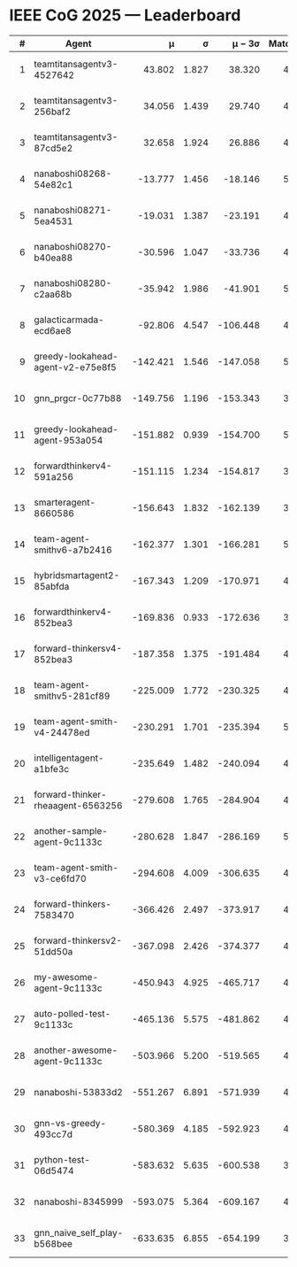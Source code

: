 # IEEE CoG 2025 — Leaderboard

| # | Agent | μ | σ | μ − 3σ | Matches | Updated |
|---:|---|---:|---:|---:|---:|---|
| 1 | teamtitansagentv3-4527642 | 43.802 | 1.827 | 38.320 | 4396 | 2025-09-02 04:45 |
| 2 | teamtitansagentv3-256baf2 | 34.056 | 1.439 | 29.740 | 4714 | 2025-09-02 04:45 |
| 3 | teamtitansagentv3-87cd5e2 | 32.658 | 1.924 | 26.886 | 4858 | 2025-09-02 04:45 |
| 4 | nanaboshi08268-54e82c1 | -13.777 | 1.456 | -18.146 | 5160 | 2025-09-02 04:45 |
| 5 | nanaboshi08271-5ea4531 | -19.031 | 1.387 | -23.191 | 4860 | 2025-09-02 04:45 |
| 6 | nanaboshi08270-b40ea88 | -30.596 | 1.047 | -33.736 | 4900 | 2025-09-02 04:45 |
| 7 | nanaboshi08280-c2aa68b | -35.942 | 1.986 | -41.901 | 5200 | 2025-09-02 04:45 |
| 8 | galacticarmada-ecd6ae8 | -92.806 | 4.547 | -106.448 | 4600 | 2025-09-02 04:45 |
| 9 | greedy-lookahead-agent-v2-e75e8f5 | -142.421 | 1.546 | -147.058 | 5036 | 2025-09-02 04:45 |
| 10 | gnn_prgcr-0c77b88 | -149.756 | 1.196 | -153.343 | 3820 | 2025-09-02 04:45 |
| 11 | greedy-lookahead-agent-953a054 | -151.882 | 0.939 | -154.700 | 5016 | 2025-09-02 04:45 |
| 12 | forwardthinkerv4-591a256 | -151.115 | 1.234 | -154.817 | 3973 | 2025-09-02 04:45 |
| 13 | smarteragent-8660586 | -156.643 | 1.832 | -162.139 | 3912 | 2025-09-02 04:45 |
| 14 | team-agent-smithv6-a7b2416 | -162.377 | 1.301 | -166.281 | 5120 | 2025-09-02 04:45 |
| 15 | hybridsmartagent2-85abfda | -167.343 | 1.209 | -170.971 | 4080 | 2025-09-02 04:45 |
| 16 | forwardthinkerv4-852bea3 | -169.836 | 0.933 | -172.636 | 3887 | 2025-09-02 04:45 |
| 17 | forward-thinkersv4-852bea3 | -187.358 | 1.375 | -191.484 | 4167 | 2025-09-02 04:45 |
| 18 | team-agent-smithv5-281cf89 | -225.009 | 1.772 | -230.325 | 4820 | 2025-09-02 04:45 |
| 19 | team-agent-smith-v4-24478ed | -230.291 | 1.701 | -235.394 | 5280 | 2025-09-02 04:45 |
| 20 | intelligentagent-a1bfe3c | -235.649 | 1.482 | -240.094 | 4369 | 2025-09-02 04:45 |
| 21 | forward-thinker-rheaagent-6563256 | -279.608 | 1.765 | -284.904 | 4928 | 2025-09-02 04:45 |
| 22 | another-sample-agent-9c1133c | -280.628 | 1.847 | -286.169 | 5040 | 2025-09-02 04:45 |
| 23 | team-agent-smith-v3-ce6fd70 | -294.608 | 4.009 | -306.635 | 4800 | 2025-09-02 04:45 |
| 24 | forward-thinkers-7583470 | -366.426 | 2.497 | -373.917 | 4899 | 2025-09-02 04:45 |
| 25 | forward-thinkersv2-51dd50a | -367.098 | 2.426 | -374.377 | 4607 | 2025-09-02 04:45 |
| 26 | my-awesome-agent-9c1133c | -450.943 | 4.925 | -465.717 | 4740 | 2025-09-02 04:45 |
| 27 | auto-polled-test-9c1133c | -465.136 | 5.575 | -481.862 | 4800 | 2025-09-02 04:45 |
| 28 | another-awesome-agent-9c1133c | -503.966 | 5.200 | -519.565 | 4940 | 2025-09-02 04:45 |
| 29 | nanaboshi-53833d2 | -551.267 | 6.891 | -571.939 | 4220 | 2025-09-02 04:45 |
| 30 | gnn-vs-greedy-493cc7d | -580.369 | 4.185 | -592.923 | 4220 | 2025-09-02 04:45 |
| 31 | python-test-06d5474 | -583.632 | 5.635 | -600.538 | 3720 | 2025-09-02 04:45 |
| 32 | nanaboshi-8345999 | -593.075 | 5.364 | -609.167 | 4440 | 2025-09-02 04:45 |
| 33 | gnn_naive_self_play-b568bee | -633.635 | 6.855 | -654.199 | 3380 | 2025-09-02 04:45 |

